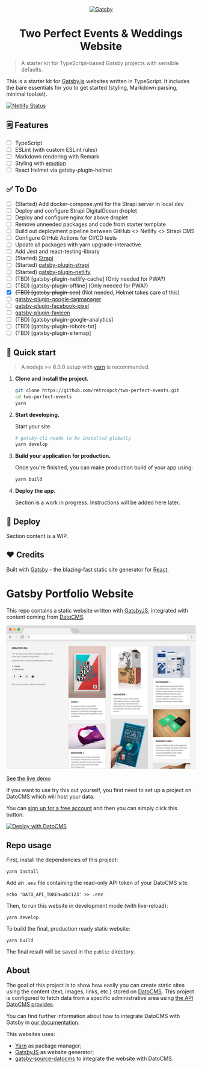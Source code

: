 <p align="center">
  <a href="https://www.gatsbyjs.org">
    <img alt="Gatsby" src="https://www.gatsbyjs.org/monogram.svg" width="60" />
  </a>
</p>
<h1 align="center">
  Two Perfect Events & Weddings Website
</h1>

> A starter kit for TypeScript-based Gatsby projects with sensible defaults.

This is a starter kit for [Gatsby.js](https://www.gatsbyjs.org/) websites written in TypeScript. It includes the bare essentials for you to get started (styling, Markdown parsing, minimal toolset).

[![Netlify Status](https://api.netlify.com/api/v1/badges/5bfd9d5d-f369-4ad7-9844-0bad775c0748/deploy-status)](https://app.netlify.com/sites/two-perfect-events/deploys)

## 🗒️ Features

- [ ] TypeScript
- [ ] ESLint (with custom ESLint rules)
- [ ] Markdown rendering with Remark
- [ ] Styling with [emotion](https://emotion.sh/)
- [ ] React Helmet via gatsby-plugin-helmet

## ✅ To Do

- [ ] \(Started) Add docker-compose.yml for the Strapi server in local dev
- [ ] Deploy and configure Strapi DigitalOcean droplet
- [ ] Deploy and configure nginx for above droplet
- [ ] Remove unneeded packages and code from starter template
- [ ] Build out deployment pipeline between GitHub <> Netlify <> Strapi CMS
- [ ] Configure GitHub Actions for CI/CD tests
- [ ] Update all packages with yarn upgrade-interactive
- [ ] Add Jest and react-testing-library
- [ ] \(Started) [Strapi](https://strapi.io/)
- [ ] \(Started) [gatsby-plugin-strapi](gatsby-source-strapi)
- [ ] \(Started) [gatsby-plugin-netlify](https://github.com/gatsbyjs/gatsby/tree/master/packages/gatsby-plugin-netlify)
- [ ] \(TBD) [gatsby-plugin-netlify-cache] (Only needed for PWA?)
- [ ] \(TBD) [gatsby-plugin-offline] (Only needed for PWA?)
- [x] ~~(TBD) [gatsby-plugin-seo]~~ (Not needed, Helmet takes care of this)
- [ ] [gatsby-plugin-google-tagmanager](https://www.gatsbyjs.org/packages/gatsby-plugin-google-tagmanager/)
- [ ] [gatsby-plugin-facebook-pixel](https://www.gatsbyjs.org/packages/gatsby-plugin-facebook-pixel)
- [ ] [gatsby-plugin-favicon](https://github.com/Creatiwity/gatsby-plugin-favicon)
- [ ] \(TBD) [gatsby-plugin-google-analytics]
- [ ] \(TBD) [gatsby-plugin-robots-txt]
- [ ] \(TBD) [gatsby-plugin-sitemap]

## 🚀 Quick start

> A nodejs >= 6.0.0 setup with [yarn](https://yarnpkg.com/) is recommended.

1. **Clone and install the project.**

   ```bash
   git clone https://github.com/retrospct/two-perfect-events.git
   cd two-perfect-events
   yarn
   ```

2. **Start developing.**

   Start your site.

   ```bash
   # gatsby-cli needs to be installed globally
   yarn develop
   ```

3. **Build your application for production.**

   Once you're finished, you can make production build of your app using:

   ```bash
   yarn build
   ```

4. **Deploy the app.**

   Section is a work in progress. Instructions will be added here later.

## 💫 Deploy

Section content is a WIP.

## ❤️ Credits

Built with [Gatsby](https://www.gatsbyjs.org/) - the blazing-fast static site generator for [React](https://facebook.github.io/react/).

# Gatsby Portfolio Website

This repo contains a static website written with [GatsbyJS](https://www.gatsbyjs.org/), integrated with content coming from [DatoCMS](https://www.datocms.com).

![Preview](preview.png)

[See the live demo](https://demo-datocms-gatsby.netlify.com/)

If you want to use try this out yourself, you first need to set up a project on DatoCMS which will host your data.

You can [sign up for a free account](https://dashboard.datocms.com/signup) and then you can simply click this button:

[![Deploy with DatoCMS](https://dashboard.datocms.com/deploy/button.svg)](https://dashboard.datocms.com/projects/new-from-template/static-website/gatsby-portfolio)

## Repo usage

First, install the dependencies of this project:

```shell
yarn install
```

Add an `.env` file containing the read-only API token of your DatoCMS site:

```shell
echo 'DATO_API_TOKEN=abc123' >> .env
```

Then, to run this website in development mode (with live-reload):

```shell
yarn develop
```

To build the final, production ready static website:

```shell
yarn build
```

The final result will be saved in the `public` directory.

## About

The goal of this project is to show how easily you can create static sites using the content (text, images, links, etc.) stored on [DatoCMS](https://www.datocms.com). This project is configured to fetch data from a specific administrative area using [the API DatoCMS provides](https://www.datocms.com/docs/content-management-api).

You can find further information about how to integrate DatoCMS with Gatsby in [our documentation](https://www.datocms.com/docs/static-generators/gatsbyjs).

This websites uses:

- [Yarn](https://yarnpkg.com/) as package manager;
- [GatsbyJS](https://github.com/gatsbyjs/gatsby) as website generator;
- [gatsby-source-datocms](https://github.com/datocms/gatsby-source-datocms) to integrate the website with DatoCMS.
